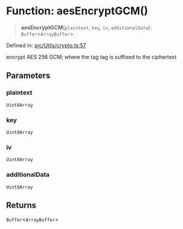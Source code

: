 # Function: aesEncryptGCM()

> **aesEncryptGCM**(`plaintext`, `key`, `iv`, `additionalData`): `Buffer`\<`ArrayBuffer`\>

Defined in: [src/Utils/crypto.ts:57](https://github.com/Fokusdotid/Baileys/blob/4aa08196a497251af5be42856601e02d8a85cce8/src/Utils/crypto.ts#L57)

encrypt AES 256 GCM;
where the tag tag is suffixed to the ciphertext

## Parameters

### plaintext

`Uint8Array`

### key

`Uint8Array`

### iv

`Uint8Array`

### additionalData

`Uint8Array`

## Returns

`Buffer`\<`ArrayBuffer`\>

